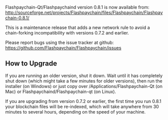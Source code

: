 Flashpaychain-Qt/Flashpaychaind version 0.8.1 is now available from:
  http://sourceforge.net/projects/Flashpaychain/files/Flashpaychain/Flashpaychain-0.8.1/

This is a maintenance release that adds a new network rule to avoid
a chain-forking incompatibility with versions 0.7.2 and earlier.

Please report bugs using the issue tracker at github:
  https://github.com/Flashpaychain/Flashpaychain/issues


How to Upgrade
--------------

If you are running an older version, shut it down. Wait
until it has completely shut down (which might take a few minutes for older
versions), then run the installer (on Windows) or just copy over
/Applications/Flashpaychain-Qt (on Mac) or Flashpaychaind/Flashpaychain-qt (on Linux).

If you are upgrading from version 0.7.2 or earlier, the first time you
run 0.8.1 your blockchain files will be re-indexed, which will take
anywhere from 30 minutes to several hours, depending on the speed of
your machine.
